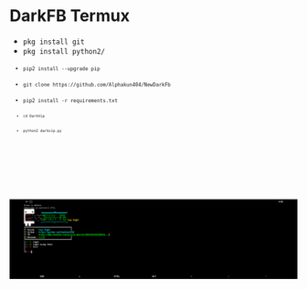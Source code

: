 # DarkFB Termux

<ul>
<li><code>pkg install git</code></li>
<li><code>pkg install python2/<code></li>
<li><code>pip2 install --upgrade pip</code></li>
<li><code>git clone https://github.com/Alphakun404/NewDarkFb</code></li>
<li><code>pip2 install -r requirements.txt<code></li>
<li><code>cd DarkVip</code></li>
<li><code>python2 darkvip.py</code></li>
</ul>
<br />
<br />
<img src="https://raw.githubusercontent.com/Alphakun404/NewDarkFb/master/Screenshot_2.png" />
